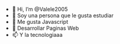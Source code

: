 - 👋 Hi, I’m @Valele2005
- 👀 Soy una persona que le gusta estudiar
- 🌱 Me gusta Javascript  
- 💞️ Desarrollar Paginas Web
- 📫 Y la tecnologiaaa

<!---
Valele2005/Valele2005 is a ✨ special ✨ repository because its `README.md` (this file) appears on your GitHub profile.
You can click the Preview link to take a look at your changes.
--->

